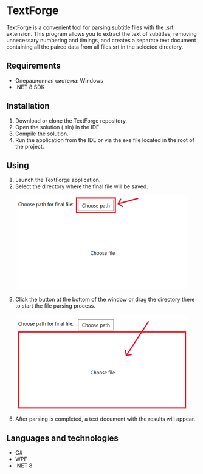 # TextForge
TextForge is a convenient tool for parsing subtitle files with the .srt extension. 
This program allows you to extract the text of subtitles, removing unnecessary numbering and timings, and creates a separate text document containing all the paired data from all files.srt in the selected directory.

## Requirements
- Операционная система: Windows
- .NET 8 SDK

## Installation
1. Download or clone the TextForge repository.
2. Open the solution (.sln) in the IDE.
3. Compile the solution.
4. Run the application from the IDE or via the exe file located in the root of the project.

## Using
1. Launch the TextForge application.
2. Select the directory where the final file will be saved.

<p align=center>
  <img src="https://github.com/Ri4Flaice/TextForge/blob/develop/Screenshots/Select%20final%20file%20path.png" width=450 height=250>
</p>

3. Click the button at the bottom of the window or drag the directory there to start the file parsing process.

<p align=center>
  <img src="https://github.com/Ri4Flaice/TextForge/blob/develop/Screenshots/Start%20parsing%20process.png" width=450 height=250>
</p>

5. After parsing is completed, a text document with the results will appear.

## Languages and technologies
- C#
- WPF
- .NET 8
